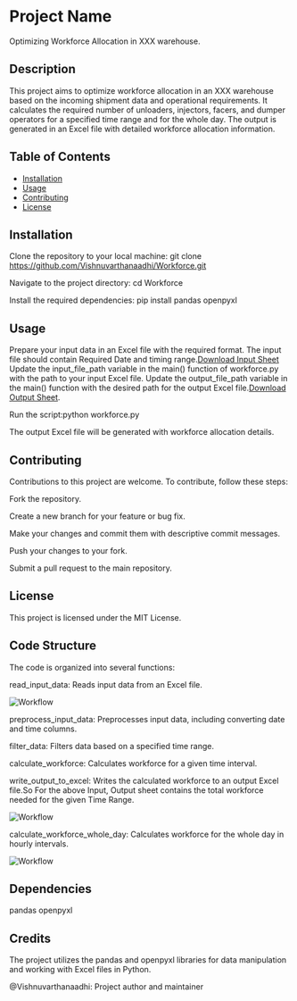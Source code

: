 # Project Name
Optimizing Workforce Allocation in XXX warehouse.
## Description
This project aims to optimize workforce allocation in an XXX warehouse based on the incoming shipment data and operational requirements. 
It calculates the required number of unloaders, injectors, facers, and dumper operators for a specified time range and for the whole day. 
The output is generated in an Excel file with detailed workforce allocation information.

## Table of Contents
- [Installation](#installation)
- [Usage](#usage)
- [Contributing](#contributing)
- [License](#license)

## Installation
Clone the repository to your local machine: git clone https://github.com/Vishnuvarthanaadhi/Workforce.git

Navigate to the project directory:  cd Workforce

Install the required dependencies:  pip install pandas openpyxl
## Usage
Prepare your input data in an Excel file with the required format. The input file should contain Required Date and timing range.[Download Input Sheet](https://github.com/Vishnuvarthanaadhi/Workforce/blob/5c87cc692ae603f218f57c08137f134910a7fc9f/Input.xlsx)
Update the input_file_path variable in the main() function of workforce.py with the path to your input Excel file.
Update the output_file_path variable in the main() function with the desired path for the output Excel file.[Download Output Sheet](https://github.com/Vishnuvarthanaadhi/Workforce/blob/a41ae7c4b591a5132cfe8e429946168737d69354/MainData.xlsx).

Run the script:python workforce.py

The output Excel file will be generated with workforce allocation details.

## Contributing

Contributions to this project are welcome. To contribute, follow these steps:

Fork the repository.

Create a new branch for your feature or bug fix.

Make your changes and commit them with descriptive commit messages.

Push your changes to your fork.

Submit a pull request to the main repository.

## License
This project is licensed under the MIT License.

## Code Structure

The code is organized into several functions:

read_input_data: Reads input data from an Excel file.

![Workflow](https://github.com/Vishnuvarthanaadhi/Workforce/blob/a6975e0c6c78cac52ec0962fb46b5bf98c0bc08e/Input.png)

preprocess_input_data: Preprocesses input data, including converting date and time columns.

filter_data: Filters data based on a specified time range.

calculate_workforce: Calculates workforce for a given time interval.

write_output_to_excel: Writes the calculated workforce to an output Excel file.So For the above Input, Output sheet contains the total workforce needed for the given Time Range.

![Workflow](https://github.com/Vishnuvarthanaadhi/Workforce/blob/5f3c3892291eebb2735fce5a9b52360eee10b965/Output.png)

calculate_workforce_whole_day: Calculates workforce for the whole day in hourly intervals.

![Workflow](https://github.com/Vishnuvarthanaadhi/Workforce/blob/eefe6485267c3c9ea7967b4fb2036d02dc919c77/Wholeday.png)
## Dependencies
pandas
openpyxl

## Credits
The project utilizes the pandas and openpyxl libraries for data manipulation and working with Excel files in Python.

@Vishnuvarthanaadhi: Project author and maintainer
